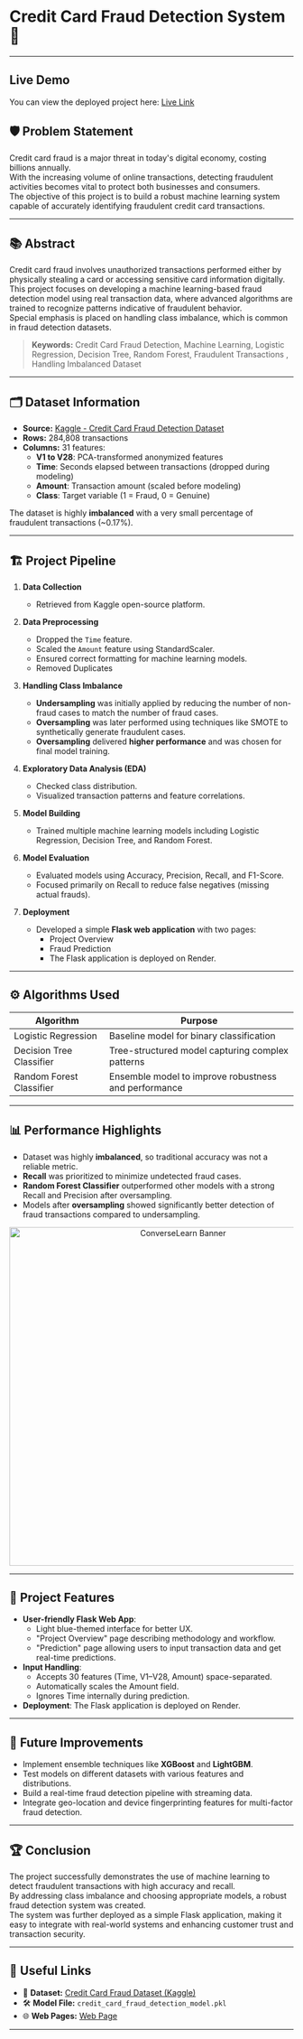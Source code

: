 # Credit Card Fraud Detection System 🚀

---

## Live Demo

You can view the deployed project here: [Live Link](https://credit-card-fraud-detection-system-frgp.onrender.com)


## 🛡️ Problem Statement

Credit card fraud is a major threat in today's digital economy, costing billions annually.  
With the increasing volume of online transactions, detecting fraudulent activities becomes vital to protect both businesses and consumers.  
The objective of this project is to build a robust machine learning system capable of accurately identifying fraudulent credit card transactions.

---

## 📚 Abstract

Credit card fraud involves unauthorized transactions performed either by physically stealing a card or accessing sensitive card information digitally.  
This project focuses on developing a machine learning-based fraud detection model using real transaction data, where advanced algorithms are trained to recognize patterns indicative of fraudulent behavior.  
Special emphasis is placed on handling class imbalance, which is common in fraud detection datasets.

> **Keywords:** Credit Card Fraud Detection, Machine Learning, Logistic Regression, Decision Tree, Random Forest, Fraudulent Transactions , Handling Imbalanced Dataset

---

## 🗂️ Dataset Information

- **Source:** [Kaggle - Credit Card Fraud Detection Dataset](https://www.kaggle.com/datasets/mlg-ulb/creditcardfraud?resource=download&select=creditcard.csv)
- **Rows:** 284,808 transactions
- **Columns:** 31 features:
  - **V1 to V28**: PCA-transformed anonymized features
  - **Time**: Seconds elapsed between transactions (dropped during modeling)
  - **Amount**: Transaction amount (scaled before modeling)
  - **Class**: Target variable (1 = Fraud, 0 = Genuine)

The dataset is highly **imbalanced** with a very small percentage of fraudulent transactions (~0.17%).

---

## 🏗️ Project Pipeline

1. **Data Collection**
   - Retrieved from Kaggle open-source platform.
   
2. **Data Preprocessing**
   - Dropped the `Time` feature.
   - Scaled the `Amount` feature using StandardScaler.
   - Ensured correct formatting for machine learning models.
   - Removed Duplicates
   
3. **Handling Class Imbalance**
   - **Undersampling** was initially applied by reducing the number of non-fraud cases to match the number of fraud cases.
   - **Oversampling** was later performed using techniques like SMOTE to synthetically generate fraudulent cases.
   - **Oversampling** delivered **higher performance** and was chosen for final model training.

4. **Exploratory Data Analysis (EDA)**
   - Checked class distribution.
   - Visualized transaction patterns and feature correlations.

5. **Model Building**
   - Trained multiple machine learning models including Logistic Regression, Decision Tree, and Random Forest.

6. **Model Evaluation**
   - Evaluated models using Accuracy, Precision, Recall, and F1-Score.
   - Focused primarily on Recall to reduce false negatives (missing actual frauds).

7. **Deployment**
   - Developed a simple **Flask web application** with two pages:
     - Project Overview
     - Fraud Prediction
     - The Flask application is deployed on Render.

---

## ⚙️ Algorithms Used

| Algorithm                 | Purpose                                         |
|----------------------------|--------------------------------------------------|
| Logistic Regression        | Baseline model for binary classification        |
| Decision Tree Classifier   | Tree-structured model capturing complex patterns |
| Random Forest Classifier   | Ensemble model to improve robustness and performance |

---

## 📊 Performance Highlights

- Dataset was highly **imbalanced**, so traditional accuracy was not a reliable metric.
- **Recall** was prioritized to minimize undetected fraud cases.
- **Random Forest Classifier** outperformed other models with a strong Recall and Precision after oversampling.
- Models after **oversampling** showed significantly better detection of fraud transactions compared to undersampling.
<p align="center">
  <img src="https://github.com/user-attachments/assets/3a498fa8-cd0c-4f67-9c55-6f78f2cc18a4" alt="ConverseLearn Banner" width="600"/>
</p>


---

## 🌟 Project Features

- **User-friendly Flask Web App**:
  - Light blue-themed interface for better UX.
  - "Project Overview" page describing methodology and workflow.
  - "Prediction" page allowing users to input transaction data and get real-time predictions.
- **Input Handling**:
  - Accepts 30 features (Time, V1–V28, Amount) space-separated.
  - Automatically scales the Amount field.
  - Ignores Time internally during prediction.
- **Deployment**: The Flask application is deployed on Render.

---

## 🔮 Future Improvements

- Implement ensemble techniques like **XGBoost** and **LightGBM**.
- Test models on different datasets with various features and distributions.
- Build a real-time fraud detection pipeline with streaming data.
- Integrate geo-location and device fingerprinting features for multi-factor fraud detection.

---

## 🏆 Conclusion

The project successfully demonstrates the use of machine learning to detect fraudulent transactions with high accuracy and recall.  
By addressing class imbalance and choosing appropriate models, a robust fraud detection system was created.  
The system was further deployed as a simple Flask application, making it easy to integrate with real-world systems and enhancing customer trust and transaction security.

---

## 🔗 Useful Links

- 📁 **Dataset:** [Credit Card Fraud Dataset (Kaggle)](https://www.kaggle.com/datasets/mlg-ulb/creditcardfraud)
- 🛠 **Model File:** `credit_card_fraud_detection_model.pkl`
- 🌐 **Web Pages:** [Web Page](https://credit-card-fraud-detection-system-frgp.onrender.com)

---
